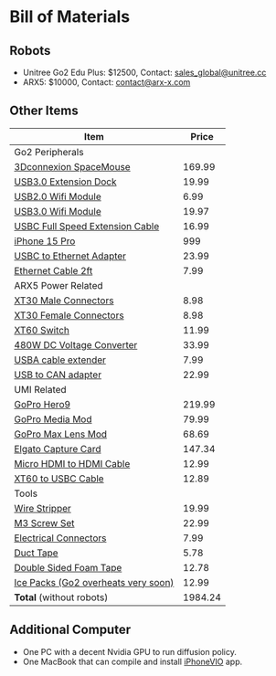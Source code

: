 # Bill of Materials

## Robots

- Unitree Go2 Edu Plus: $12500, Contact: sales_global@unitree.cc
- ARX5: $10000, Contact: contact@arx-x.com

## Other Items

| Item                                                                                                                         | Price  |
|------------------------------------------------------------------------------------------------------------------------------|--------|
| Go2 Peripherals  |
| [3Dconnexion SpaceMouse](           https://a.co/d/06NFKwu8)| 169.99 |
| [USB3.0 Extension Dock](            https://a.co/d/03erfsS2)|  19.99 |
| [USB2.0 Wifi Module](               https://a.co/d/0ciXDmGC)|   6.99 |
| [USB3.0 Wifi Module](               https://a.co/d/0hogevhr)|  19.97 |
| [USBC Full Speed Extension Cable](  https://a.co/d/006Kr2JI)|  16.99 |
| [iPhone 15 Pro](                    https://www.apple.com/iphone-15-pro)|    999 |
| [USBC to Ethernet Adapter](         https://a.co/d/0i7nzTLV)|  23.99 |
| [Ethernet Cable 2ft](               https://www.amazon.com/dp/B094Z4SR6S?ref_=cm_sw_r_cp_ud_dp_PTZA460SR05GR0EJXJHK&skipTwisterOG=2)|   7.99 |
| ARX5 Power Related |
| [XT30 Male Connectors](https://a.co/d/0cCPW4Ci) |8.98 | 
| [XT30 Female Connectors](https://a.co/d/0hFC3DkJ) |8.98 | 
| [XT60 Switch](https://a.co/d/04wBpfON) |11.99 | 
| [480W DC Voltage Converter](https://a.co/d/0aqB0RTf) |33.99 | 
| [USBA cable extender](https://a.co/d/08jO0Mdc) |7.99 | 
| [USB to CAN adapter](https://www.amazon.com/dp/B0CRB8KXWL?_encoding=UTF8&psc=1&ref_=cm_sw_r_cp_ud_dp_748H1B09JZ618K858R2B_1&skipTwisterOG=2) |22.99 | 
| UMI Related |
| [GoPro Hero9](https://www.amazon.com/dp/B09J713ZS7?ref_=cm_sw_r_cp_ud_dp_TTXHDN21W5VP8PZ9GTZ7&skipTwisterOG=2) | 219.99 |
| [GoPro Media Mod](https://a.co/d/01eDlS1u) | 79.99 |
| [GoPro Max Lens Mod](https://a.co/d/0bXdEG0X) | 68.69 |
| [Elgato Capture Card](https://www.amazon.com/dp/B08FRSB1CM?ref_=cm_sw_r_cp_ud_dp_MT1ZVZ8JBKJ6NW4R5P84&skipTwisterOG=2) | 147.34 |
| [Micro HDMI to HDMI Cable](https://a.co/d/0fD7mgUK) | 12.99 |
| [XT60 to USBC Cable](https://www.amazon.com/dp/B0C7KYC64S?_encoding=UTF8&psc=1&ref_=cm_sw_r_cp_ud_dp_ABJCXWJ67WVEKPN2W3F8_1&skipTwisterOG=2) | 12.89 |
| Tools |
|[Wire Stripper](https://a.co/d/0i8QL1cR) | 19.99 |
|[M3 Screw Set](https://a.co/d/0cvv6kes) | 22.99 |
|[Electrical Connectors](https://a.co/d/0bBua1IS) | 7.99 |
|[Duct Tape](https://a.co/d/0bIdAblW) | 5.78 |
|[Double Sided Foam Tape](https://a.co/d/0fxqUOb1) | 12.78 |
|[Ice Packs (Go2 overheats very soon)](https://a.co/d/iQENYQb) | 12.99 |
| **Total** (without robots) |  1984.24 |



## Additional Computer
- One PC with a decent Nvidia GPU to run diffusion policy.
- One MacBook that can compile and install [iPhoneVIO](https://github.com/yihuai-gao/iPhoneVIO) app.